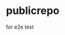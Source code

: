 # publicrepo
for e2e test







































































































































































































































































































































































































































































































































































































